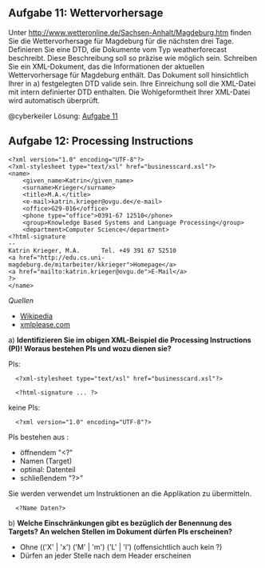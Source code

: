 ## Aufgabe 11: Wettervorhersage
Unter http://www.wetteronline.de/Sachsen-Anhalt/Magdeburg.htm finden Sie die Wettervorhersage für Magdeburg für die nächsten drei Tage.
Definieren Sie eine DTD, die Dokumente vom Typ weatherforecast beschreibt. Diese Beschreibung soll so präzise wie möglich sein.
Schreiben Sie ein XML-Dokument, das die Informationen der aktuellen Wettervorhersage für Magdeburg enthält. Das Dokument soll hinsichtlich Ihrer in a) festgelegten DTD valide sein.
Ihre Einreichung soll die XML-Datei mit intern definierter DTD enthalten. Die Wohlgeformtheit Ihrer XML-Datei wird automatisch überprüft.

@cyberkeiler Lösung:
[Aufgabe 11](Aufgabe11.xml)

## Aufgabe 12: Processing Instructions

```
<?xml version="1.0" encoding="UTF-8"?>
<?xml-stylesheet type="text/xsl" href="businesscard.xsl"?>
<name>
	<given_name>Katrin</given_name>
	<surname>Krieger</surname>
	<title>M.A.</title>
	<e-mail>katrin.krieger@ovgu.de</e-mail>
	<office>G29-016</office>
	<phone type="office">0391-67 12510</phone>
	<group>Knowledge Based Systems and Language Processing</group>
	<department>Computer Science</department>
<?html-signature
--
Katrin Krieger, M.A.      Tel. +49 391 67 52510
<a href="http://edu.cs.uni-magdeburg.de/mitarbeiter/kkrieger">Homepage</a>
<a href="mailto:katrin.krieger@ovgu.de">E-Mail</a>
?>
</name>
```

*Quellen*
* [Wikipedia](https://de.wikipedia.org/wiki/Verarbeitungsanweisung)
* [xmlplease.com](http://www.xmlplease.com/xml/xmlname/pi)

a) **Identifizieren Sie im obigen XML-Beispiel die Processing Instructions (PI)! Woraus bestehen PIs und wozu dienen sie?**

PIs:
```
  <?xml-stylesheet type="text/xsl" href="businesscard.xsl"?>
```

```
  <?html-signature ... ?>
```

keine PIs:

```
  <?xml version="1.0" encoding="UTF-8"?>
```

PIs bestehen aus :
 * öffnendem "<?"
 * Namen (Target)
 * optinal: Datenteil
 * schließendem "?>"

 Sie werden verwendet um Instruktionen an die Applikation zu übermitteln.

```
  <?Name Daten?>
```

b) **Welche Einschränkungen gibt es bezüglich der Benennung des Targets? An welchen Stellen im Dokument dürfen PIs erscheinen?**

 * Ohne (('X' | 'x') ('M' | 'm') ('L' | 'l') (offensichtlich auch kein ?)
 * Dürfen an jeder Stelle nach dem Header erscheinen
